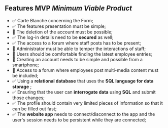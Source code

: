## Features MVP **_Minimum Viable Product_**

- ✅ Carte Blanche concerning the Form;
- ✅ The features presentation must be simple;
- 🔴 The deletion of the account must be possible;
- ✅ The log-in details need to be **secured** as well;
- ✅ The access to a forum where staff posts has to be present;
- 🔴 Administrator must be able to temper the interactions of staff;
- 🔴 Users should be comfortable finding the latest employee entries;
- 🔴 Creating an account needs to be simple and possible from a smartphone;
- 🔴 Access to a forum where employees post multi-media content must be included;
- ✅ Using a **relational database** that uses the **SQL language for data storage** ;
- ✅ Ensuring that the user can **interrogate data** using **SQL** and submit those changes;
- ✅ The profile should contain very limited pieces of information so that it can be filled out fast;
- ✅ The **website app** needs to connect/disconnect to the app and the user's session needs to be persistent while they are connected;
